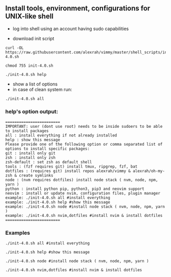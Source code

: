 ## Install tools, environment, configurations for UNIX-like shell

* log into shell using an account having sudo capabilities

* download init script

```
curl -OL https://raw.githubusercontent.com/alexrah/vimmy/master/shell_scripts/init-4.0.sh

chmod 755 init-4.0.sh

./init-4.0.sh help
```

*  show a list of options 
*  in case of clean system run:

```
./init-4.0.sh all
```

### help's option output:
```
========================
IMPORTANT: user (dont use root) needs to be inside sudoers to be able to install packages
all : install everything if not already installed
help : show this message
Please provide one of the following option or comma separated list of options to install specific packages:
git : install only git
zsh : install only zsh
zsh-default : set zsh as default shell
tools : (fzf requires git) install tmux, ripgrep, fzf, bat
dotfiles : (requires git) install repos alexrah/vimmy & alexrah/oh-my-zsh & create symlinks
node : (nvm requires dotfiles) install node stack ( nvm, node, npm, yarn )
python : install python pip, python3, pip3 and neovim support
neovim : install or update nvim, configuration files, plugin manager
example: ./init-4.0.sh all #install everything
example: ./init-4.0.sh help #show this message
example: ./init-4.0.sh node #install node stack ( nvm, node, npm, yarn )
example: ./init-4.0.sh nvim,dotfiles #install nvim & install dotfiles
========================
```

### Examples

`./init-4.0.sh all #install everything`

`./init-4.0.sh help #show this message`

`./init-4.0.sh node #install node stack ( nvm, node, npm, yarn )`

`./init-4.0.sh nvim,dotfiles #install nvim & install dotfiles`